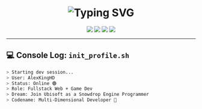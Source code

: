 <!-- Glitchy Header -->
<h1 align="center">
  <img src="https://readme-typing-svg.demolab.com?font=Fira+Code&size=30&pause=1000&color=00FF00&center=true&vCenter=true&width=435&lines=Hi%2C+I'm+AlexKingHD" alt="Typing SVG" />
</h1>

<p align="center">
  <img src="https://img.shields.io/badge/Unity-GameDev-100000?style=for-the-badge&logo=unity&logoColor=white&labelColor=black&color=green">
  <img src="https://img.shields.io/badge/Unreal-FPS--Games-000000?style=for-the-badge&logo=unrealengine&logoColor=white">
  <img src="https://img.shields.io/badge/Web-Fullstack-blueviolet?style=for-the-badge&logo=html5&logoColor=white">
  <img src="https://img.shields.io/badge/AI-Coming_2026-yellow?style=for-the-badge&logo=python&logoColor=black">
</p>

---

## 💻 Console Log: `init_profile.sh`

```bash
> Starting dev session...
> User: AlexKingHD
> Status: Online 🟢
> Role: Fullstack Web + Game Dev
> Dream: Join Ubisoft as a Snowdrop Engine Programmer
> Codename: Multi-Dimensional Developer 💾
